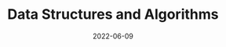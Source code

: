 ---
# Page title
title: Data Structures and Algorithms

# Title for the menu link if you wish to use a shorter link title, otherwise remove this option.
linktitle: DSA

# Page summary for search engines.
summary: Blah, blah, blah...

# Date page published
date: 2022-06-09

# Book page type (do not modify).
type: book

# Position of this page in the menu. Remove this option to sort alphabetically.
weight: 20

toc: false
---